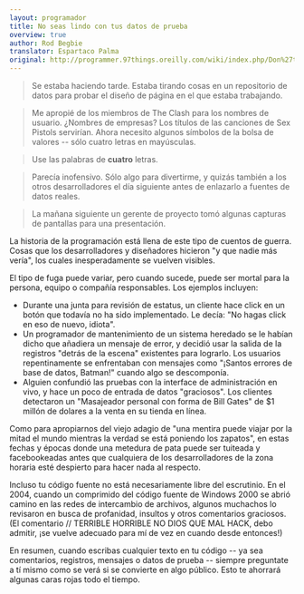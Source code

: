```yaml
---
layout: programador
title: No seas lindo con tus datos de prueba
overview: true
author: Rod Begbie
translator: Espartaco Palma
original: http://programmer.97things.oreilly.com/wiki/index.php/Don%27t_Be_Cute_with_Your_Test_Data
---
```


> Se estaba haciendo tarde. Estaba tirando cosas en un repositorio de
datos para probar el diseño de página en el que estaba trabajando.

> Me apropié de los miembros de The Clash para los nombres de usuario.
¿Nombres de empresas? Los títulos de las canciones de Sex Pistols
servirían. Ahora necesito algunos símbolos de la bolsa de valores --
sólo cuatro letras en mayúsculas.

> Use las palabras de **cuatro** letras.

> Parecía inofensivo. Sólo algo para divertirme, y quizás también a los
otros desarrolladores el día siguiente antes de enlazarlo a fuentes de
datos reales.

>La mañana siguiente un gerente de proyecto tomó algunas capturas de
pantallas para una presentación.

La historia de la programación está llena de este tipo de cuentos de
guerra. Cosas que los desarrolladores y diseñadores hicieron "y que
nadie más vería", los cuales inesperadamente se vuelven visibles.

El tipo de fuga puede variar, pero cuando sucede, puede ser mortal para
la persona, equipo o compañía responsables. Los ejemplos incluyen:

- Durante una junta para revisión de estatus, un cliente hace click en
un botón que todavía no ha sido implementado. Le decía: "No hagas click
en eso de nuevo, idiota".
- Un programador de mantenimiento de un sistema heredado se le habían
dicho que añadiera un mensaje de error, y decidió usar la salida de la
registros "detrás de la escena" existentes para lograrlo. Los usuarios
repentinamente se enfrentaban con mensajes como "¡Santos errores de base
de datos, Batman!" cuando algo se descomponía.
- Alguien confundió las pruebas con la interface de administración en
vivo, y hace un poco de entrada de datos "graciosos". Los clientes
detectaron un "Masajeador personal con forma de Bill Gates" de $1 millón
de dolares a la venta en su tienda en línea.

Como para apropiarnos del viejo adagio de "una mentira puede viajar por
la mitad el mundo mientras la verdad se está poniendo los zapatos", en
estas fechas y épocas donde una metedura de pata puede ser tuiteada y
facebookeadas antes que cualquiera de los desarrolladores de la zona
horaria esté despierto para hacer nada al respecto.

Incluso tu código fuente no está necesariamente libre del escrutinio. En
el 2004, cuando un comprimido del código fuente de Windows 2000 se abrió
camino en las redes de intercambio de archivos, algunos muchachos lo
revisaron en busca de profanidad, insultos y otros comentarios
graciosos. (El comentario // TERRIBLE HORRIBLE NO DIOS QUE MAL HACK,
debo admitir, ¡se vuelve adecuado para mí de vez en cuando desde
entonces!)

En resumen, cuando escribas cualquier texto en tu código -- ya sea
comentarios, registros, mensajes o datos de prueba -- siempre preguntate
a tí mismo como se verá si se convierte en algo público. Esto te
ahorrará algunas caras rojas todo el tiempo.

